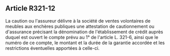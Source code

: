 Article R321-12
----
La caution ou l'assureur délivre à la société de ventes volontaires de meubles
aux enchères publiques une attestation de cautionnement ou d'assurance précisant
la dénomination de l'établissement de crédit auprès duquel est ouvert le compte
prévu au 1° de l'article L. 321-6, ainsi que le numéro de ce compte, le montant
et la durée de la garantie accordée et les restrictions éventuelles apportées à
celle-ci.
